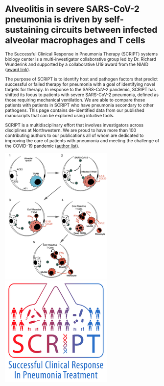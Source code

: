 # Alveolitis in severe SARS-CoV-2 pneumonia is driven by self-sustaining circuits between infected alveolar macrophages and T cells

The Successful Clinical Response in Pneumonia Therapy (SCRIPT) systems biology center is a multi-investigator collaborative group led by Dr. Richard Wunderink and supported by a collaborative U19 award from the NIAID ([award link](https://projectreporter.nih.gov/project_info_description.cfm?aid=9843971&icde=51116520&ddparam=&ddvalue=&ddsub=&cr=3&csb=default&cs=ASC&pball=)).    
   
The purpose of SCRIPT is to identify host and pathogen factors that predict successful or failed therapy for pneumonia with a goal of identifying novel targets for therapy.  In response to the SARS-CoV-2 pandemic, SCRIPT has shifted its focus to patients with severe SARS-CoV-2 pneumonia, defined as those requiring mechanical ventilation. We are able to compare those patients with patients in SCRIPT who have pneumonia secondary to other pathogens. 
This page contains de-identified data from our published manuscripts that can be explored using intuitive tools.    
   
SCRIPT is a multidisciplinary effort that involves investigators across disciplines at Northwestern. We are proud to have more than 100 contributing authors to our publications all of whom are dedicated to improving the care of patients with pneumonia and meeting the challenge of the COVID-19 pandemic ([author list](https://github.com/NUPulmonary/2020_Grant/blob/master/author_list.xlsx)).

<img src="https://github.com/NUPulmonary/2020_Grant/blob/master/schematic.png" width="332" height="413"> <img src="https://github.com/NUPulmonary/2020_Grant/blob/master/SCRIPT_logo.jpg" width="332" height="332">
